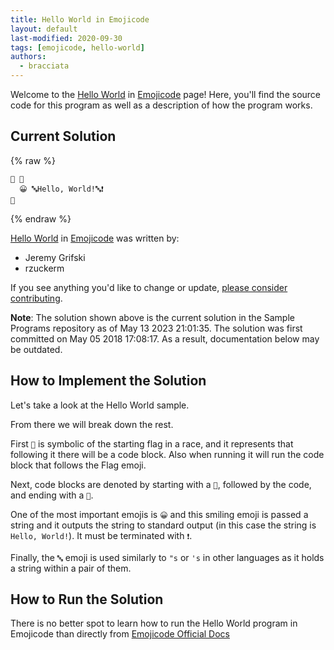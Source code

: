 ```yaml
---
title: Hello World in Emojicode
layout: default
last-modified: 2020-09-30
tags: [emojicode, hello-world]
authors:
  - bracciata
---
```


Welcome to the [Hello World](https://sampleprograms.io/projects/hello-world) in [Emojicode](https://sampleprograms.io/languages/emojicode) page! Here, you'll find the source code for this program as well as a description of how the program works.

## Current Solution

{% raw %}

```emojicode
🏁 🍇
  😀 🔤Hello, World!🔤❗️
🍉
```

{% endraw %}

[Hello World](https://sampleprograms.io/projects/hello-world) in [Emojicode](https://sampleprograms.io/languages/emojicode) was written by:

- Jeremy Grifski
- rzuckerm

If you see anything you'd like to change or update, [please consider contributing](https://github.com/TheRenegadeCoder/sample-programs).

**Note**: The solution shown above is the current solution in the Sample Programs repository as of May 13 2023 21:01:35. The solution was first committed on May 05 2018 17:08:17. As a result, documentation below may be outdated.

## How to Implement the Solution

Let's take a look at the Hello World sample.

From there we will break down the rest. 

First `🏁` is symbolic of the starting flag in a race, and it represents that following it there will be a code block. Also when running it will run the code block that follows the Flag emoji.

Next, code blocks are denoted by starting with a `🍇`, followed by the code, and ending with a `🍉`.

One of the most important emojis is `😀` and this smiling emoji is passed a string and it outputs the string to standard output (in this case the string is `Hello, World!`). It must be terminated with `❗️`.

Finally, the `🔤` emoji is used similarly to `"s` or `'s` in other languages as it holds a string within a pair of them.


## How to Run the Solution

There is no better spot to learn how to run the Hello World program in Emojicode than directly from [Emojicode Official Docs][1]

[1]: https://www.emojicode.org/docs/
